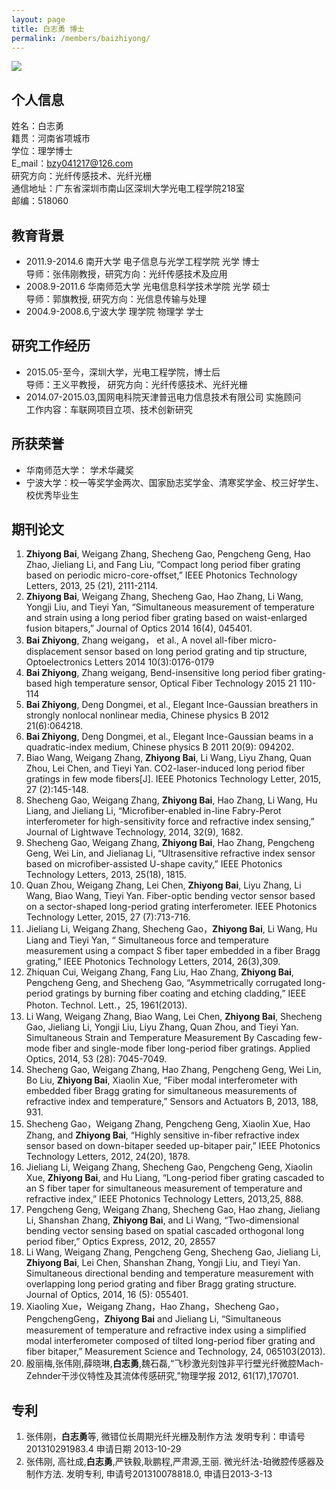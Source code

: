 ```yaml
---
layout: page
title: 白志勇 博士
permalink: /members/baizhiyong/
---
```


<a href="{{ site.baseurl }}/members/baizhiyong/">
<img class="member-avatar" src="{{ site.baseurl }}/images/baizy-120x168.jpg">
</a>

## 个人信息

姓名：白志勇<br>
籍贯：河南省项城市<br>
学位：理学博士<br>
E_mail：bzy041217@126.com<br>
研究方向：光纤传感技术、光纤光栅<br>
通信地址：广东省深圳市南山区深圳大学光电工程学院218室<br>
邮编：518060<br>
   
##	教育背景 

+ 2011.9-2014.6 南开大学 电子信息与光学工程学院 光学 博士<br>
  导师：张伟刚教授，研究方向：光纤传感技术及应用
+ 2008.9-2011.6 华南师范大学 光电信息科学技术学院 光学 硕士<br>
  导师：郭旗教授, 研究方向：光信息传输与处理
+ 2004.9-2008.6,宁波大学  理学院   物理学  学士

##	研究工作经历

+ 2015.05-至今，深圳大学，光电工程学院，博士后<br>
  导师：王义平教授， 研究方向：光纤传感技术、光纤光栅
+ 2014.07-2015.03,国网电科院天津普迅电力信息技术有限公司 实施顾问 <br>
  工作内容：车联网项目立项、技术创新研究

##  所获荣誉
+ 华南师范大学： 学术华藏奖
+ 宁波大学：校一等奖学金两次、国家励志奖学金、清寒奖学金、校三好学生、校优秀毕业生

##	期刊论文

1. **Zhiyong Bai**, Weigang Zhang, Shecheng Gao, Pengcheng Geng, Hao Zhao, Jieliang Li, and Fang Liu, “Compact long period fiber grating based on periodic micro-core-offset,” IEEE Photonics Technology Letters, 2013, 25 (21), 2111-2114. <br>
2. **Zhiyong Bai**, Weigang Zhang, Shecheng Gao, Hao Zhang, Li Wang, Yongji Liu, and Tieyi Yan, “Simultaneous measurement of temperature and strain using a long period fiber grating based on waist-enlarged fusion bitapers,” Journal of Optics 2014 16(4), 045401.<br>
3. **Bai Zhiyong**, Zhang weigang， et al., A novel all-fiber micro-displacement sensor based on
long period grating and tip structure, Optoelectronics Letters 2014 10(3):0176-0179<br>
4. **Bai Zhiyong**, Zhang weigang, Bend-insensitive long period fiber grating-based high temperature sensor, Optical Fiber Technology 2015 21 110-114<br>
5. **Bai Zhiyong**, Deng Dongmei, et al., Elegant Ince-Gaussian breathers in strongly nonlocal
nonlinear media, Chinese physics B 2012 21(6):064218.<br>
6. **Bai Zhiyong**, Deng Dongmei, et al., Elegant Ince-Gaussian beams in a quadratic-index
medium, Chinese physics B 2011 20(9): 094202.<br>
7. Biao Wang, Weigang Zhang, **Zhiyong Bai**, Li Wang, Liyu Zhang, Quan Zhou, Lei Chen, and Tieyi Yan. CO2-laser-induced long period fiber gratings in few mode fibers[J]. IEEE Photonics Technology Letter, 2015, 27 (2):145-148.<br>
8. Shecheng Gao, Weigang Zhang, **Zhiyong Bai**, Hao Zhang, Li Wang, Hu Liang, and Jieliang Li, “Microfiber-enabled in-line Fabry-Perot interferometer for high-sensitivity force and refractive index sensing,” Journal of Lightwave Technology, 2014, 32(9), 1682.<br>
9. Shecheng Gao, Weigang Zhang, **Zhiyong Bai**, Hao Zhang, Pengcheng Geng, Wei Lin, and Jielianag Li, “Ultrasensitive refractive index sensor based on microfiber-assisted U-shape cavity,” IEEE Photonics Technology Letters, 2013, 25(18), 1815.<br>
10. Quan Zhou, Weigang Zhang, Lei Chen, **Zhiyong Bai**, Liyu Zhang, Li Wang, Biao Wang,  Tieyi Yan. Fiber-optic bending vector sensor based on a sector-shaped long-period grating interferometer. IEEE Photonics Technology Letter, 2015, 27 (7):713-716.<br>
11. Jieliang Li, Weigang Zhang, Shecheng Gao，**Zhiyong Bai**, Li Wang, Hu Liang and Tieyi Yan, “ Simultaneous force and temperature measurement using a compact S fiber taper embedded in a fiber Bragg grating,” IEEE Photonics Technology Letters, 2014, 26(3),309.<br>
12. Zhiquan Cui, Weigang Zhang, Fang Liu, Hao Zhang, **Zhiyong Bai**, Pengcheng Geng, and Shecheng Gao, “Asymmetrically corrugated long-period gratings by burning fiber coating and etching cladding,” IEEE Photon. Technol. Lett.，25, 1961(2013).<br>
13. Li Wang, Weigang Zhang, Biao Wang, Lei Chen, **Zhiyong Bai**, Shecheng Gao, Jieliang Li, Yongji Liu, Liyu Zhang, Quan Zhou, and Tieyi Yan. Simultaneous Strain and Temperature Measurement By Cascading few-mode fiber and single-mode fiber long-period fiber gratings. Applied Optics, 2014, 53 (28): 7045-7049.<br>
14. Shecheng Gao, Weigang Zhang, Hao Zhang, Pengcheng Geng, Wei Lin, Bo Liu, **Zhiyong Bai**, Xiaolin Xue, “Fiber modal interferometer with embedded fiber Bragg grating for simultaneous measurements of refractive index and temperature,” Sensors and Actuators B, 2013, 188, 931.<br>
15. Shecheng Gao，Weigang Zhang, Pengcheng Geng, Xiaolin Xue, Hao Zhang, and **Zhiyong Bai**, “Highly sensitive in-fiber refractive index sensor based on down-bitaper seeded up-bitaper pair,” IEEE Photonics Technology Letters, 2012, 24(20), 1878.<br>
16. Jieliang Li, Weigang Zhang, Shecheng Gao, Pengcheng Geng, Xiaolin Xue, **Zhiyong Bai**, and Hu Liang, “Long-period fiber grating cascaded to an S fiber taper for simultaneous measurement of temperature and refractive index,” IEEE Photonics Technology Letters, 2013,25, 888.<br>
17. Pengcheng Geng, Weigang Zhang, Shecheng Gao, Hao zhang, Jieliang Li, Shanshan Zhang, **Zhiyong Bai**, and Li Wang, “Two-dimensional bending vector sensing based on spatial cascaded orthogonal long period fiber,” Optics Express, 2012, 20, 28557<br>
18. Li Wang, Weigang Zhang, Pengcheng Geng, Shecheng Gao, Jieliang Li, **Zhiyong Bai**, Lei Chen, Shanshan Zhang, Yongji Liu, and Tieyi Yan. Simultaneous directional bending and temperature measurement with overlapping long period grating and fiber Bragg grating structure. Journal of Optics, 2014, 16 (5): 055401.<br>
19. Xiaoling Xue，Weigang Zhang，Hao Zhang，Shecheng Gao，PengchengGeng，**Zhiyong Bai** and Jieliang Li, “Simultaneous measurement of temperature and refractive index using a simplified modal interferometer composed of tilted long-period fiber grating and fiber bitaper,” Measurement Science and Technology, 24, 065103(2013).<br>
20. 殷丽梅,张伟刚,薛晓琳,**白志勇**,魏石磊,“飞秒激光刻蚀非平行壁光纤微腔Mach-Zehnder干涉仪特性及其流体传感研究,”物理学报 2012, 61(17),170701.<br>

##	专利

1. 张伟刚，**白志勇**等, 微错位长周期光纤光栅及制作方法 发明专利：申请号201310291983.4 申请日期 2013-10-29<br>
2. 张伟刚, 高社成,**白志勇**,严铁毅,耿鹏程,严肃源,王丽. 微光纤法-珀微腔传感器及制作方法. 发明专利, 申请号201310078818.0, 申请日2013-3-13<br>
